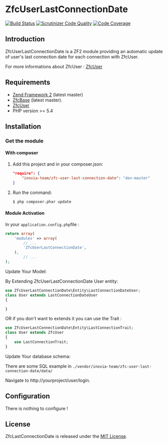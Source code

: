 # ZfcUserLastConnectionDate
[![Build Status](https://travis-ci.org/inovia-team/ZfcUserLastConnectionDate.svg)](https://travis-ci.org/inovia-team/ZfcUserLastConnectionDate)
[![Scrutinizer Code Quality](https://scrutinizer-ci.com/g/inovia-team/ZfcUserLastConnectionDate/badges/quality-score.png?b=master)](https://scrutinizer-ci.com/g/inovia-team/ZfcUserLastConnectionDate/?branch=master)
[![Code Coverage](https://scrutinizer-ci.com/g/inovia-team/ZfcUserLastConnectionDate/badges/coverage.png?b=master)](https://scrutinizer-ci.com/g/inovia-team/ZfcUserLastConnectionDate/?branch=master)


Introduction
------------

ZfcUserLastConnectionDate is a ZF2 module providing an automatic update of user's last connection
date for each connection with ZfcUser.

For more informations about ZfcUser : [ZfcUser](https://github.com/ZF-Commons/ZfcUser)




Requirements
------------

* [Zend Framework 2](https://github.com/zendframework/zf2) (latest master)
* [ZfcBase](https://github.com/ZF-Commons/ZfcBase) (latest master).
* [ZfcUser](https://github.com/ZF-Commons/ZfcUser)
* PHP version >= 5.4

Installation
------------

### Get the module

#### With composer

1. Add this project and in your composer.json:

    ```json
    "require": {
        "inovia-team/zfc-user-last-connection-date": "dev-master"
    }
    ```

2. Run the command:

    ```bash
    $ php composer.phar update
    ```

#### Module Activation

In your `application.config.php`file :

```php
return array(
    'modules' => array(
        // ...
        'ZfcUserLastConnectionDate',
    ),
        // ...
);
```



Update Your Model:

By Extending ZfcUserLastConnectionDate User entity:
```php
use ZfcUserLastConnectionDate\Entity\LastConnectionDateUser;
class User extends LastConnectionDateUser
{

}
```
OR if you don't want to extends it you can use the Trait :


```php
use ZfcUserLastConnectionDate\Entity\LastConnectionTrait;
class User extends ZfcUser
{
    use LastConnectionTrait;
}
```


Update Your database schema:

There are some SQL example in  `./vendor/inovia-team/zfc-user-last-connection-date/data/`



Navigate to http://yourproject/user/login.

Configuration
-----------------------
There is nothing to configure !



## License

ZfcLastConnectionDate is released under the [MIT License](http://www.opensource.org/licenses/MIT).